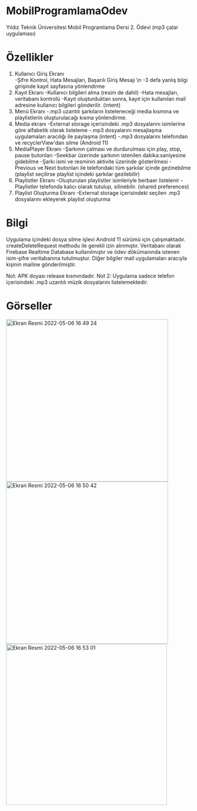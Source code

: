 # MobilProgramlamaOdev

Yıldız Teknik Üniversitesi Mobil Programlama Dersi 2. Ödevi (mp3 çalar uygulaması)

# Özellikler
1. Kullanıcı Giriş Ekranı \
-Şifre Kontrol, Hata Mesajları, Başarılı Giriş Mesajı \n
-3 defa yanlış bilgi girişinde kayıt sayfasına yönlendirme
2. Kayıt Ekranı
-Kullanıcı bilgileri alma (resim de dahil)
-Hata mesajları, veritabanı kontrolü
-Kayıt oluşturduktan sonra, kayıt için kullanılan mail adresine kullanıcı bilgileri gönderilir. (intent)
3. Menü Ekranı
-.mp3 uzantılı şarkıların listeleneceği media kısmına ve playlistlerin oluşturulacağı kısma yönlendirme.
4. Media ekranı
-External storage içerisindeki .mp3 dosyalarını isimlerine göre alfabetik olarak listeleme
-.mp3 dosyalarını mesajlaşma uygulamaları aracılığı ile paylaşma (intent)
-.mp3 dosyalarını telefondan ve recyclerView'dan silme (Android 11)
5. MediaPlayer Ekranı
-Şarkının çalması ve durdurulması için play, stop, pause butonları
-Seekbar üzerinde şarkının istenilen dakika:saniyesine gidebilme
-Şarkı ismi ve resminin aktivite üzerinde gösterilmesi
-Previous ve Next butonları ile telefondaki tüm şarkılar içinde gezinebilme (playlist seçilirse playlist içindeki şarkılar gezilebilir)
6. Playlistler Ekranı
-Oluşturulan playlistler isimleriyle berbaer listelenir
-Playlistler telefonda kalıcı olarak tutulup, silinebilir. (shared preferences)
7. Playlist Oluşturma Ekranı
-External storage içerisindeki seçilen .mp3 dosyalarını ekleyerek playlist oluşturma



# Bilgi


Uygulama içindeki dosya silme işlevi Android 11 sürümü için çalışmaktadır. createDeleteRequest methodu ile gerekli izin alınmıştır.
Veritabanı olarak Firebase Realtime Database kullanılmıştır ve ödev dökümanında istenen isim-şifre veritabanına tutulmuştur. Diğer bilgiler mail uygulamaları aracıyla kişinin mailine gönderilmiştir. 


Not: APK doyası release kısmındadır.
Not 2: Uygulama sadece telefon içerisindeki .mp3 uzantılı müzik dosyalarını listelemektedir.


# Görseller

<img width="440" alt="Ekran Resmi 2022-05-06 16 49 24" src="https://user-images.githubusercontent.com/87299676/167146169-2baac4fb-b3f4-49c9-befa-fc8e2409c486.png">

<img width="440" alt="Ekran Resmi 2022-05-06 16 50 42" src="https://user-images.githubusercontent.com/87299676/167146911-055ef9c5-c114-437f-9d0f-8145598074a1.png">

<img width="437" alt="Ekran Resmi 2022-05-06 16 53 01" src="https://user-images.githubusercontent.com/87299676/167146930-43cdbbf0-946f-4568-b049-6300e540559a.png">








